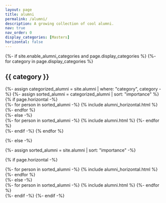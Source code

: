 ```yaml
---
layout: page
title: alumni
permalink: /alumni/
description: A growing collection of cool alumni.
nav: true
nav_order: 0
display_categories: [Masters]
horizontal: false
---
```


<!-- pages/alumni.md -->
<div class="projects">
{%- if site.enable_alumni_categories and page.display_categories %}
  <!-- Display categorized alumni -->
  {%- for category in page.display_categories %}
  <h2 class="category">{{ category }}</h2>
  {%- assign categorized_alumni = site.alumni | where: "category", category -%}
  {%- assign sorted_alumni = categorized_alumni | sort: "importance" %}
  <!-- Generate cards for each person -->
  {% if page.horizontal -%}
  <div class="container">
    <div class="row row-cols-2">
    {%- for person in sorted_alumni -%}
      {% include alumni_horizontal.html %}
    {%- endfor %}
    </div>
  </div>
  {%- else -%}
  <div class="grid">
    {%- for person in sorted_alumni -%}
      {% include alumni.html %}
    {%- endfor %}
  </div>
  {%- endif -%}
  {% endfor %}

{%- else -%}
<!-- Display alumni without categories -->
  {%- assign sorted_alumni = site.alumni | sort: "importance" -%}
  <!-- Generate cards for each person -->
  {% if page.horizontal -%}
  <div class="container">
    <div class="row row-cols-2">
    {%- for person in sorted_alumni -%}
      {% include alumni_horizontal.html %}
    {%- endfor %}
    </div>
  </div>
  {%- else -%}
  <div class="grid">
    {%- for person in sorted_alumni -%}
      {% include alumni.html %}
    {%- endfor %}
  </div>
  {%- endif -%}
{%- endif -%}
</div>
